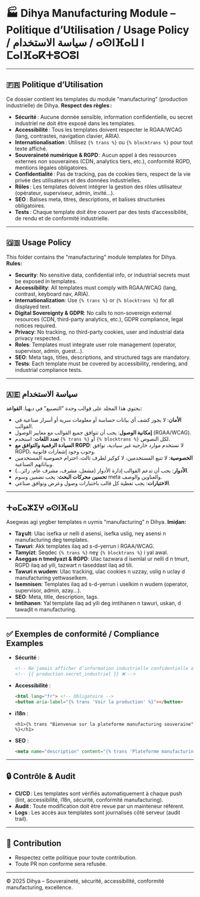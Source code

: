 # 🏭 Dihya Manufacturing Module – Politique d’Utilisation / Usage Policy / سياسة الاستخدام / ⴰⵙⵏⴼⴰⵡ ⵏ ⵎⴰⵏⴼⴰⴽⵜⵓⵔⵓⵏ

---

## 🇫🇷 Politique d’Utilisation

Ce dossier contient les templates du module "manufacturing" (production industrielle) de Dihya.
**Respect des règles :**
- **Sécurité** : Aucune donnée sensible, information confidentielle, ou secret industriel ne doit être exposé dans les templates.
- **Accessibilité** : Tous les templates doivent respecter le RGAA/WCAG (lang, contrastes, navigation clavier, ARIA).
- **Internationalisation** : Utilisez `{% trans %}` ou `{% blocktrans %}` pour tout texte affiché.
- **Souveraineté numérique & RGPD** : Aucun appel à des ressources externes non souveraines (CDN, analytics tiers, etc.), conformité RGPD, mentions légales obligatoires.
- **Confidentialité** : Pas de tracking, pas de cookies tiers, respect de la vie privée des utilisateurs et des données industrielles.
- **Rôles** : Les templates doivent intégrer la gestion des rôles utilisateur (opérateur, superviseur, admin, invité…).
- **SEO** : Balises meta, titres, descriptions, et balises structurées obligatoires.
- **Tests** : Chaque template doit être couvert par des tests d’accessibilité, de rendu et de conformité industrielle.

---

## 🇬🇧 Usage Policy

This folder contains the "manufacturing" module templates for Dihya.
**Rules:**
- **Security**: No sensitive data, confidential info, or industrial secrets must be exposed in templates.
- **Accessibility**: All templates must comply with RGAA/WCAG (lang, contrast, keyboard nav, ARIA).
- **Internationalization**: Use `{% trans %}` or `{% blocktrans %}` for all displayed text.
- **Digital Sovereignty & GDPR**: No calls to non-sovereign external resources (CDN, third-party analytics, etc.), GDPR compliance, legal notices required.
- **Privacy**: No tracking, no third-party cookies, user and industrial data privacy respected.
- **Roles**: Templates must integrate user role management (operator, supervisor, admin, guest…).
- **SEO**: Meta tags, titles, descriptions, and structured tags are mandatory.
- **Tests**: Each template must be covered by accessibility, rendering, and industrial compliance tests.

---

## 🇦🇪 سياسة الاستخدام

يحتوي هذا المجلد على قوالب وحدة "التصنيع" في ديهيا.
**القواعد:**
- **الأمان**: لا يجوز كشف أي بيانات حساسة أو معلومات سرية أو أسرار صناعية في القوالب.
- **إمكانية الوصول**: يجب أن تتوافق جميع القوالب مع معايير الوصول (RGAA/WCAG).
- **تعدد اللغات**: استخدم `{% trans %}` أو `{% blocktrans %}` لكل النصوص.
- **السيادة الرقمية والتوافق مع RGPD**: لا تستخدم موارد خارجية غير سيادية، توافق RGPD، وجوب وجود إشعارات قانونية.
- **الخصوصية**: لا تتبع المستخدمين، لا كوكيز لطرف ثالث، احترام خصوصية المستخدمين وبياناتهم الصناعية.
- **الأدوار**: يجب أن تدعم القوالب إدارة الأدوار (مشغل، مشرف، مشرف عام، زائر...).
- **تحسين محركات البحث**: يجب تضمين وسوم meta والعناوين والوصف.
- **الاختبارات**: يجب تغطية كل قالب باختبارات وصول وعرض وتوافق صناعي.

---

## ⵜⴰⵎⴰⵣⵉⵖ ⴰⵙⵏⴼⴰⵡ

Asegwas agi yegber templates n uγmis "manufacturing" n Dihya.
**Imiḍan:**
- **Taɣult**: Ulac isefka ur nelli d asensi, isefka uslig, neɣ asensi n manufacturing deg templates.
- **Tawuri**: Akk templates ilaq ad s-d-yerrun i RGAA/WCAG.
- **Tamyizt**: Seqdec `{% trans %}` neɣ `{% blocktrans %}` i yal awal.
- **Aseggas n tmedyazt & RGPD**: Ulac tazwara d isemlal ur nelli d n tmurt, RGPD ilaq ad yili, tazwart n taseddast ilaq ad tili.
- **Tawuri n wudem**: Ulac tracking, ulac cookies n uzzay, uslig n uclay d manufacturing yettwaselkem.
- **Isemnisen**: Templates ilaq ad s-d-yerrun i uselkim n wudem (operator, supervisor, admin, azay...).
- **SEO**: Meta, title, description, tags.
- **Imtihanen**: Yal template ilaq ad yili deg imtihanen n tawuri, uskan, d tawaḍit n manufacturing.

---

## ✅ Exemples de conformité / Compliance Examples

- **Sécurité** :
  ```html
  <!-- Ne jamais afficher d’information industrielle confidentielle ou de donnée sensible : -->
  <!-- {{ production.secret_industriel }} ❌ -->
  ```
- **Accessibilité** :
  ```html
  <html lang="fr"> <!-- Obligatoire -->
  <button aria-label="{% trans 'Voir la production' %}"></button>
  ```
- **i18n** :
  ```django
  <h1>{% trans "Bienvenue sur la plateforme manufacturing souveraine" %}</h1>
  ```
- **SEO** :
  ```html
  <meta name="description" content="{% trans 'Plateforme manufacturing souveraine, conforme RGPD et sécurisée' %}">
  ```

---

## 🔒 Contrôle & Audit

- **CI/CD** : Les templates sont vérifiés automatiquement à chaque push (lint, accessibilité, i18n, sécurité, conformité manufacturing).
- **Audit** : Toute modification doit être revue par un mainteneur référent.
- **Logs** : Les accès aux templates sont journalisés côté serveur (audit trail).

---

## 🤝 Contribution

- Respectez cette politique pour toute contribution.
- Toute PR non conforme sera refusée.

---

© 2025 Dihya – Souveraineté, sécurité, accessibilité, conformité manufacturing, excellence.
